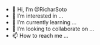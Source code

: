- 👋 Hi, I’m @RicharSoto
- 👀 I’m interested in ...
- 🌱 I’m currently learning ...
- 💞️ I’m looking to collaborate on ...
- 📫 How to reach me ...

<!---
RicharSoto/RicharSoto is a ✨ special ✨ repository because its `README.md` (this file) appears on your GitHub profile.
You can click the Preview link to take a look at your changes.
--->
